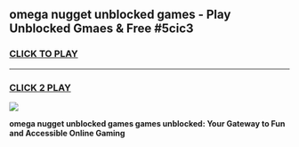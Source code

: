 
## omega nugget unblocked games - Play Unblocked Gmaes & Free #5cic3
<h3>
<a href="https://news.freeplayer.one?title=omega_nugget_unblocked_games&ref=03M">CLICK TO PLAY</a></h3>
<hr>

<h3>
<a href="https://news.freeplayer.one?title=omega_nugget_unblocked_games&ref=03M">CLICK 2 PLAY</a>
  
</h3>

<a href="https://news.freeplayer.one?title=omega_nugget_unblocked_games&ref=03M"><img src="https://clearcache.store/games.png"></a>


**omega nugget unblocked games games unblocked: Your Gateway to Fun and Accessible Online Gaming**
